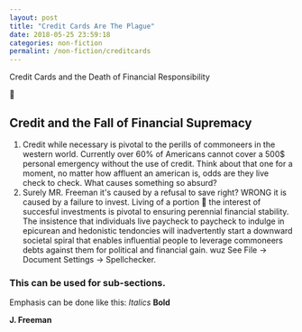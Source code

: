 ```yaml
---
layout: post
title: "Credit Cards Are The Plague"
date: 2018-05-25 23:59:18
categories: non-fiction
permalint: /non-fiction/creditcards
---
```


Credit Cards and the Death of Financial Responsibility


## Credit and the Fall of Financial Supremacy
1. Credit while necessary is pivotal to the perills of commoneers in the western world. Currently over 60% of Americans cannot cover a 500$ personal emergency without the use of credit. Think about that one for a moment, no matter how affluent an american is, odds are they live check to check. What causes something so absurd?
2. Surely MR. Freeman it's caused by a refusal to save right? WRONG it is caused by a failure to invest. Living of a portion  the interest of succesful investments is pivotal to ensuring perennial financial stability. The insistence that individuals live paycheck to paycheck to indulge in epicurean and hedonistic tendoncies will inadvertently start a downward societal spiral that enables influential people to leverage commoneers debts against them for political and financial gain.
wuz
See File -> Document Settings -> Spellchecker. 

### This can be used for sub-sections.

Emphasis can be done like this: *Italics* **Bold**

**J. Freeman**

